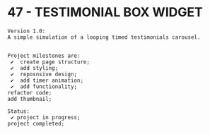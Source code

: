 # 47 - TESTIMONIAL BOX WIDGET

    Version 1.0:
    A simple simulation of a looping timed testimonials carousel.


    Project milestones are:
     ✔  create page structure;
     ✔  add styling;
     ✔  reposnsive design;
     ✔  add timer animation;
     ✔  add functionality;
    refactor code;
    add thumbnail;

    Status:
     ✔ project in progress;
    project completed;
